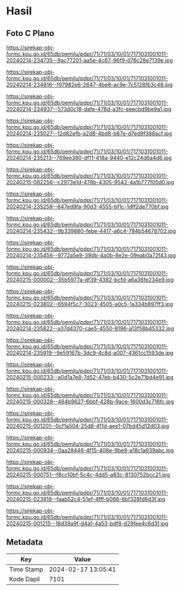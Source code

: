 # Hasil

## Foto C Plano

https://sirekap-obj-formc.kpu.go.id/65db/pemilu/pdpr/71/71/03/10/01/7171031001011-20240214-234735--9ac77201-aa5e-4c67-96f9-d76c28e7139e.jpg

https://sirekap-obj-formc.kpu.go.id/65db/pemilu/pdpr/71/71/03/10/01/7171031001011-20240214-234816--f97982e6-2647-4be8-ac9e-7c5128fb3c48.jpg

https://sirekap-obj-formc.kpu.go.id/65db/pemilu/pdpr/71/71/03/10/01/7171031001011-20240214-234937--573d0c18-dafe-478d-a3fc-eeecbd9be9a1.jpg

https://sirekap-obj-formc.kpu.go.id/65db/pemilu/pdpr/71/71/03/10/01/7171031001011-20240214-235027--12d82efb-a2d8-4bd8-b67e-d7ed9f388acf.jpg

https://sirekap-obj-formc.kpu.go.id/65db/pemilu/pdpr/71/71/03/10/01/7171031001011-20240214-235213--769ee380-df11-418a-9440-e12c24d6a4d6.jpg

https://sirekap-obj-formc.kpu.go.id/65db/pemilu/pdpr/71/71/03/10/01/7171031001011-20240215-082256--c2973e1d-478b-4305-9542-4a1b777f05d0.jpg

https://sirekap-obj-formc.kpu.go.id/65db/pemilu/pdpr/71/71/03/10/01/7171031001011-20240214-235258--647ed9fa-90d3-4555-bf1c-1dff2de770bf.jpg

https://sirekap-obj-formc.kpu.go.id/65db/pemilu/pdpr/71/71/03/10/01/7171031001011-20240214-235432--9b339880-febe-4417-a6c4-784b54678702.jpg

https://sirekap-obj-formc.kpu.go.id/65db/pemilu/pdpr/71/71/03/10/01/7171031001011-20240214-235456--9772a5e9-39db-4a0b-8e2e-09eab0a72f43.jpg

https://sirekap-obj-formc.kpu.go.id/65db/pemilu/pdpr/71/71/03/10/01/7171031001011-20240215-000002--35b5977a-df39-4382-bcfd-a6a36fe234e9.jpg

https://sirekap-obj-formc.kpu.go.id/65db/pemilu/pdpr/71/71/03/10/01/7171031001011-20240215-023802--6594f5c7-3023-4505-a0c5-1a334b897ff3.jpg

https://sirekap-obj-formc.kpu.go.id/65db/pemilu/pdpr/71/71/03/10/01/7171031001011-20240214-235822--a37d4370-cae5-4550-8196-a13f58b45332.jpg

https://sirekap-obj-formc.kpu.go.id/65db/pemilu/pdpr/71/71/03/10/01/7171031001011-20240214-235919--9e59167b-3dc9-4c8d-a007-4361cc1593de.jpg

https://sirekap-obj-formc.kpu.go.id/65db/pemilu/pdpr/71/71/03/10/01/7171031001011-20240215-000233--a0d1a7e8-7d52-47eb-b430-5c2e71bd4e91.jpg

https://sirekap-obj-formc.kpu.go.id/65db/pemilu/pdpr/71/71/03/10/01/7171031001011-20240215-000328--464b9627-6bbf-428b-9ace-1600d3c716fc.jpg

https://sirekap-obj-formc.kpu.go.id/65db/pemilu/pdpr/71/71/03/10/01/7171031001011-20240215-001201--0cf1a504-25d8-4f1d-aee1-07bd45d12d03.jpg

https://sirekap-obj-formc.kpu.go.id/65db/pemilu/pdpr/71/71/03/10/01/7171031001011-20240215-000934--0aa28446-4f15-408e-9be9-a18c1a939abc.jpg

https://sirekap-obj-formc.kpu.go.id/65db/pemilu/pdpr/71/71/03/10/01/7171031001011-20240215-000751--f8cc10bf-5c4c-4dd5-a83c-8130752bcc21.jpg

https://sirekap-obj-formc.kpu.go.id/65db/pemilu/pdpr/71/71/03/10/01/7171031001011-20240215-023918--faab52c4-51ef-4fff-b066-6bf328fd6d3f.jpg

https://sirekap-obj-formc.kpu.go.id/65db/pemilu/pdpr/71/71/03/10/01/7171031001011-20240215-001215--18d39a9f-d4a1-4a53-bdf8-d29fee4c6d3f.jpg


## Metadata

| Key        | Value               |
| ---------- | ------------------- |
| Time Stamp | 2024-02-17 13:05:41 |
| Kode Dapil | 7101                |



